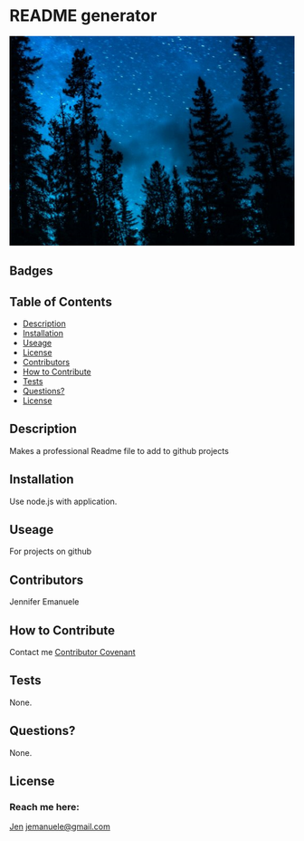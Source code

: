 # README generator
  ![alt text](assets/images/test.1.PNG)
  ## Badges
  
  ## Table of Contents
  * [Description](#description)
  * [Installation](#installation)
  * [Useage](#useage)
  * [License](#license)
  * [Contributors](#contributors)
  * [How to Contribute](#how-to-contribute)
  * [Tests](#tests)
  * [Questions?](#questions)
  * [License](#license)
  ## Description
  Makes a professional Readme file to add to github projects
  ## Installation
  Use node.js with application.
  ## Useage
  For projects on github
  ## Contributors
  Jennifer Emanuele
  ## How to Contribute
  Contact me
  [Contributor Covenant](https://www.contributor-covenant.org/)
  ## Tests
  None.
  ## Questions?
  None.
  ## License
  
  
  ### Reach me here:
  [Jen](https://github.com/Jen) 
  jemanuele@gmail.com
